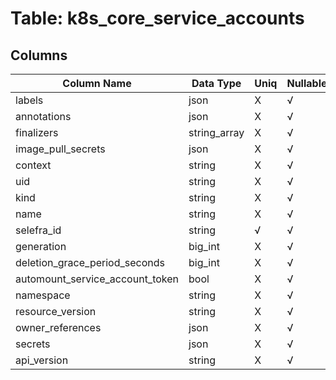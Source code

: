 # Table: k8s_core_service_accounts

## Columns 

|  Column Name   |  Data Type  | Uniq | Nullable | Description | 
|  ----  | ----  | ----  | ----  | ---- | 
| labels | json | X | √ |  | 
| annotations | json | X | √ |  | 
| finalizers | string_array | X | √ |  | 
| image_pull_secrets | json | X | √ |  | 
| context | string | X | √ |  | 
| uid | string | X | √ |  | 
| kind | string | X | √ |  | 
| name | string | X | √ |  | 
| selefra_id | string | √ | √ | random id | 
| generation | big_int | X | √ |  | 
| deletion_grace_period_seconds | big_int | X | √ |  | 
| automount_service_account_token | bool | X | √ |  | 
| namespace | string | X | √ |  | 
| resource_version | string | X | √ |  | 
| owner_references | json | X | √ |  | 
| secrets | json | X | √ |  | 
| api_version | string | X | √ |  | 


